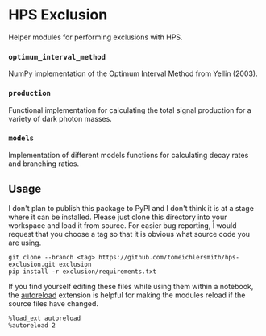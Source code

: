 # HPS Exclusion
Helper modules for performing exclusions with HPS.

### `optimum_interval_method`
NumPy implementation of the Optimum Interval Method from Yellin (2003).

### `production`
Functional implementation for calculating the total signal production
for a variety of dark photon masses.

### `models`
Implementation of different models functions for calculating decay rates
and branching ratios.

## Usage
I don't plan to publish this package to PyPI and I don't think it is at a stage where
it can be installed. Please just clone this directory into your workspace and load
it from source.
For easier bug reporting, I would request that you choose a tag so that it is
obvious what source code you are using.
```
git clone --branch <tag> https://github.com/tomeichlersmith/hps-exclusion.git exclusion
pip install -r exclusion/requirements.txt
```
If you find yourself editing these files while using them within a notebook, the 
[autoreload](https://ipython.readthedocs.io/en/stable/config/extensions/autoreload.html)
extension is helpful for making the modules reload if the source files have changed.
```
%load_ext autoreload
%autoreload 2
```
